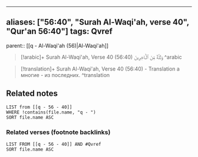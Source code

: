 
---
aliases: ["56:40", "Surah Al-Waqi'ah, verse 40", "Qur'an 56:40"]
tags: Qvref
---

parent:: [[q - Al-Waqi'ah (56)|Al-Waqi'ah]]

> [!arabic]+ Surah Al-Waqi'ah, Verse 40 (56:40)
> <span class="quran-arabic">وَثُلَّةٌ مِّنَ ٱلْـَٔاخِرِينَ</span>
^arabic

> [!translation]+ Surah Al-Waqi'ah, Verse 40 (56:40) - Translation
> а многие - из последних.
^translation



## Related notes
```dataview
LIST from [[q - 56 - 40]]
WHERE !contains(file.name, "q - ")
SORT file.name ASC
```

### Related verses (footnote backlinks)
```dataview
LIST FROM [[q - 56 - 40]] AND #Qvref
SORT file.name ASC
```


